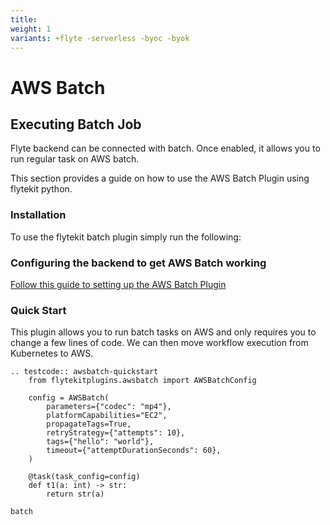 ```yaml
---
title:
weight: 1
variants: +flyte -serverless -byoc -byok
---
```


# AWS Batch



## Executing Batch Job

Flyte backend can be connected with batch. Once enabled, it allows you to run regular task on AWS batch.

This section provides a guide on how to use the AWS Batch Plugin using flytekit python.

### Installation

To use the flytekit batch plugin simply run the following:



### Configuring the backend to get AWS Batch working

[Follow this guide to setting up the AWS Batch Plugin](<https://docs.flyte.org/en/latest/deployment/plugin_setup/aws/batch.html#deployment-plugin-setup-aws-array>)

### Quick Start

This plugin allows you to run batch tasks on AWS and only requires you to change a few lines of code.
We can then move workflow execution from Kubernetes to AWS.

```{eval-rst}
.. testcode:: awsbatch-quickstart
    from flytekitplugins.awsbatch import AWSBatchConfig

    config = AWSBatch(
        parameters={"codec": "mp4"},
        platformCapabilities="EC2",
        propagateTags=True,
        retryStrategy={"attempts": 10},
        tags={"hello": "world"},
        timeout={"attemptDurationSeconds": 60},
    )

    @task(task_config=config)
    def t1(a: int) -> str:
        return str(a)
```

```{auto-examples-toc}
batch
```
